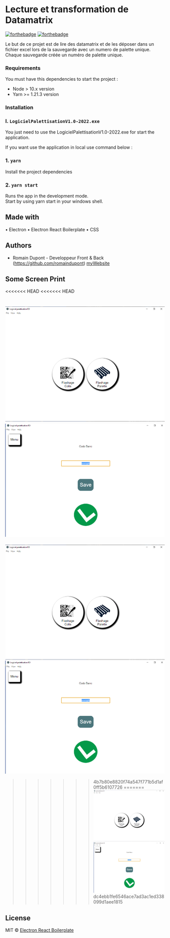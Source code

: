 # Lecture et transformation de Datamatrix

[![forthebadge](https://forthebadge.com/images/badges/built-by-developers.svg)](https://forthebadge.com)
[![forthebadge](https://forthebadge.com/images/badges/made-with-javascript.svg)](https://forthebadge.com)

Le but de ce projet est de lire des datamatrix et de les déposer dans un fichier excel lors de la sauvegarde avec un numero de palette unique. Chaque sauvegarde créée un numéro de palette unique.

### Requirements

You must have this dependencies to start the project :

- Node > 10.x version
- Yarn >= 1.21.3 version

### Installation

### I. `LogicielPalettisationV1.0-2022.exe`

You just need to use the LogicielPalettisationV1.0-2022.exe for start the application.

If you want use the application in local use command below :

### 1. `yarn`

Install the project dependencies

### 2. `yarn start`

Runs the app in the development mode.\
Start by using yarn start in your windows shell.

## Made with

• Electron
• Electron React Boilerplate
• CSS

## Authors

- Romain Dupont - Developpeur Front & Back (https://github.com/romaindupont) [myWebsite](https://www.romaindupont.me/)

## Some Screen Print

<<<<<<< HEAD
<<<<<<< HEAD

![visuel](https://github.com/romaindupont/ProjetMagasinDatamatrix/blob/paletmode/assets/start.png)
![visuel](https://github.com/romaindupont/ProjetMagasinDatamatrix/blob/paletmode/assets/PalettMode.png)
=======
![visuel](https://github.com/romaindupont/ProjetMagasinDatamatrix/blob/master/assets/start.png)
![visuel](https://github.com/romaindupont/ProjetMagasinDatamatrix/blob/master/assets/PalettMode.png)

> > > > > > > 4b7b80e8820f74a547f771b5d1af0ff5b6107726
=======
![visuel](https://github.com/romaindupont/ProjetMagasinDatamatrix/blob/master/assets/start.png)
![visuel](https://github.com/romaindupont/ProjetMagasinDatamatrix/blob/master/assets/PalettMode.png)
>>>>>>> dc4ebb1fe6546ace7ad3ac1ed338099d1aee1815

## License

MIT © [Electron React Boilerplate](https://github.com/electron-react-boilerplate)
